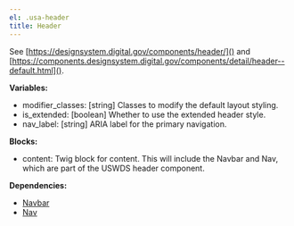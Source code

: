 ```yaml
---
el: .usa-header
title: Header
---
```

See [https://designsystem.digital.gov/components/header/]() and
[https://components.designsystem.digital.gov/components/detail/header--default.html]().

__Variables:__
* modifier_classes: [string] Classes to modify the default layout styling.
* is_extended: [boolean] Whether to use the extended header style.
* nav_label: [string] ARIA label for the primary navigation.

__Blocks:__
* content: Twig block for content. This will include the Navbar and Nav, which
  are part of the USWDS header component.

__Dependencies:__
* [Navbar](../navbar/navbar.md)
* [Nav](../nav/nav.md)
